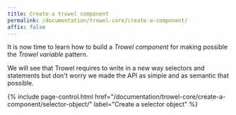 ```yaml
---
title: Create a trowel component
permalink: /documentation/trowel-core/create-a-component/
affix: false
---
```


It is now time to learn how to build a *Trowel component* for making possible the *Trowel variable* pattern.

We will see that Trowel requires to write in a new way selectors and statements but don't worry we made the API as simple and as semantic that possible.

{% include page-control.html href="/documentation/trowel-core/create-a-component/selector-object/" label="Create a selector object" %}
